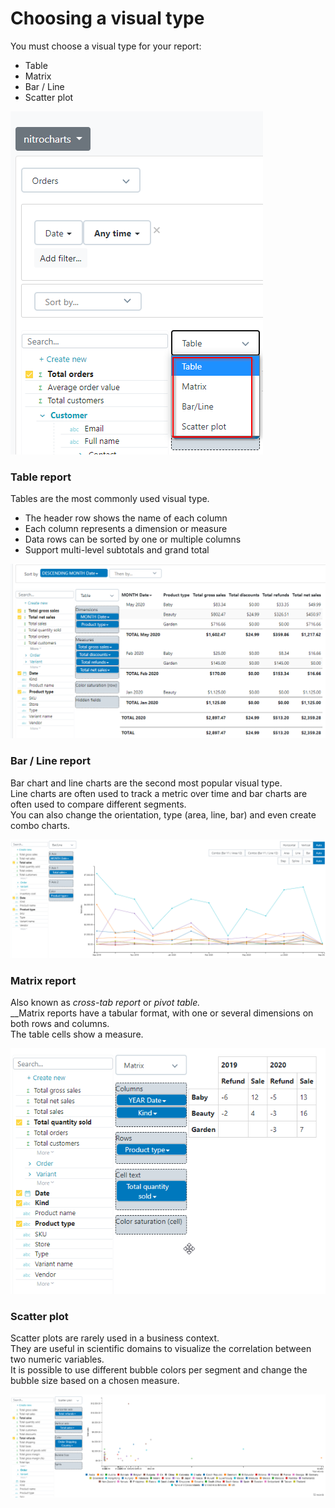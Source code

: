 # Choosing a visual type

You must choose a visual type for your report:

* Table
* Matrix
* Bar / Line
* Scatter plot

![Visual type selector](<../../.gitbook/assets/image (38).png>)

### Table report

Tables are the most commonly used visual type.

* The header row shows the name of each column
* Each column represents a dimension or measure
* Data rows can be sorted by one or multiple columns
* Support multi-level subtotals and grand total

![Example of a table report](<../../.gitbook/assets/image (39).png>)

### Bar / Line report

Bar chart and line charts are the second most popular visual type.\
Line charts are often used to track a metric over time and bar charts are often used to compare different segments.\
You can also change the orientation, type (area, line, bar) and even create combo charts.

![Example of a line report](<../../.gitbook/assets/image (41).png>)

### Matrix report

Also known as _cross-tab report_ or _pivot table._\
__Matrix reports have a tabular format, with one or several dimensions on both rows and columns.\
The table cells show a measure.

![Example of a matrix report](<../../.gitbook/assets/image (40).png>)

### Scatter plot

Scatter plots are rarely used in a business context.\
They are useful in scientific domains to visualize the correlation between two numeric variables.\
It is possible to use different bubble colors per segment and change the bubble size based on a chosen measure.

![](<../../.gitbook/assets/image (42).png>)

